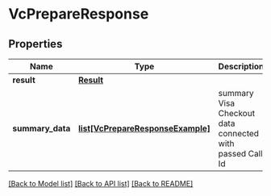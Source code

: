 # VcPrepareResponse

## Properties
Name | Type | Description | Notes
------------ | ------------- | ------------- | -------------
**result** | [**Result**](Result.md) |  | [optional] 
**summary_data** | [**list[VcPrepareResponseExample]**](VcPrepareResponseExample.md) | summary Visa Checkout data connected with passed Call Id | [optional] 

[[Back to Model list]](../README.md#documentation-for-models) [[Back to API list]](../README.md#documentation-for-api-endpoints) [[Back to README]](../README.md)


